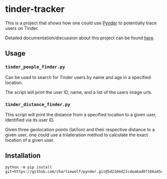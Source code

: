 # tinder-tracker

This is a project that shows how one could use [Pynder](https://github.com/charliewolf/pynder) to potentially trace users on Tinder.

Detailed documentation/discussion about this project can be found [here](https://github.com/charliewolf/pynder).

## Usage

### `tinder_people_finder.py`

Can be used to search for Tinder users by name and age in a specified location.

The script will print the user ID, name, and a list of the users image urls.

### `tinder_distance_finder.py`

This script will print the distance from a specified location to a given user, identified via its user ID.

Given three geolocation points (lat/lon) and their respective distance to a given user, one could use a trilateration method to calculate the exact location of a given user.

## Installation

    python -m pip install git+https://github.com/charliewolf/pynder.git@5d2104d21cdea6ad07166a45c3e91864113d6e3e
